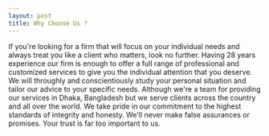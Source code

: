 ```yaml
---
layout: post
title: Why Choose Us ?
---
```


If you're looking for a firm that will focus on your individual needs and always treat you like a client who matters, look no further. Having 28 years experience our firm is enough to offer a full range of professional and customized services to give you the individual attention that you deserve. We will throughly and conscientiously study your personal situation and tailor our advice to your specific needs. Although we're a team  for providing our services in Dhaka, Bangladesh but we serve clients across the country and all over the world. We take pride in our commitment to the highest standards of integrity and honesty. We'll never make false assurances or promises. Your trust is far too important to us. 